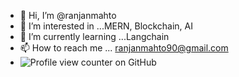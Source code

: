 
- 👋 Hi, I’m @ranjanmahto
- 👀 I’m interested in ...MERN, Blockchain, AI
- 🌱 I’m currently learning ...Langchain
- 📫 How to reach me ... ranjanmahto90@gmail.com
- ![Profile view counter on GitHub](https://github.com/ranjanmahto/ranjanmahto)


